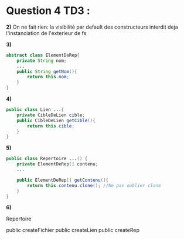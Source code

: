 <h1> Question 4 TD3 : </h1>

**2)** On ne fait rien: la visibilité par default des constructeurs 
interdit deja l'instanciation de l'exterieur de fs

**3)**
```java
abstract class ElementDeRep{
	private String nom;
	...
	public String getNom(){
		return this.nom;
	}
}
```
**4)**
```java
public class Lien ...{
	private CibleDeLien cible;
	public CibleDeLien getCible(){
		return this.cible;
	}
}
```
**5)**
```java
public class Repertoire ...() {
	private ElementDeRep[] contenu;
	...

	public ElementDeRep[] getContenu(){
		return this.contenu.clone(); //Ne pas oublier clone
	}
}
```

**6)**

Repertoire

public createFichier
public createLien
public createRep
